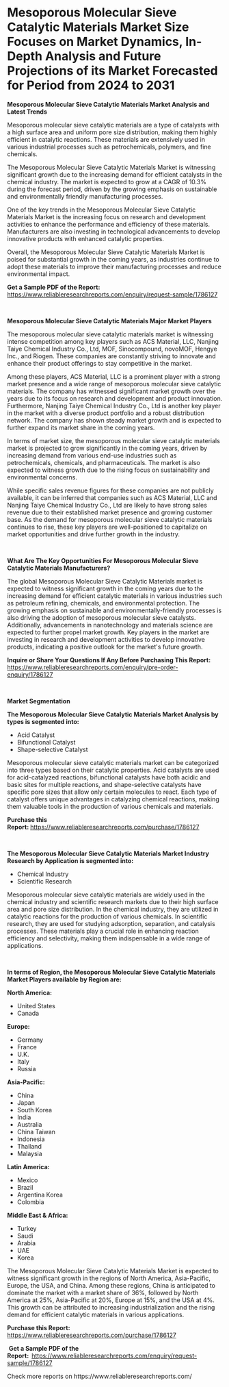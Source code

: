 <p><h1>Mesoporous Molecular Sieve Catalytic Materials Market Size Focuses on Market Dynamics, In-Depth Analysis and Future Projections of its Market Forecasted for Period from 2024 to 2031</h1></p><p><strong>Mesoporous Molecular Sieve Catalytic Materials Market Analysis and Latest Trends</strong></p>
<p><p>Mesoporous molecular sieve catalytic materials are a type of catalysts with a high surface area and uniform pore size distribution, making them highly efficient in catalytic reactions. These materials are extensively used in various industrial processes such as petrochemicals, polymers, and fine chemicals.</p><p>The Mesoporous Molecular Sieve Catalytic Materials Market is witnessing significant growth due to the increasing demand for efficient catalysts in the chemical industry. The market is expected to grow at a CAGR of 10.3% during the forecast period, driven by the growing emphasis on sustainable and environmentally friendly manufacturing processes.</p><p>One of the key trends in the Mesoporous Molecular Sieve Catalytic Materials Market is the increasing focus on research and development activities to enhance the performance and efficiency of these materials. Manufacturers are also investing in technological advancements to develop innovative products with enhanced catalytic properties.</p><p>Overall, the Mesoporous Molecular Sieve Catalytic Materials Market is poised for substantial growth in the coming years, as industries continue to adopt these materials to improve their manufacturing processes and reduce environmental impact.</p></p>
<p><strong>Get a Sample PDF of the Report:&nbsp;</strong> <a href="https://www.reliableresearchreports.com/enquiry/request-sample/1786127">https://www.reliableresearchreports.com/enquiry/request-sample/1786127</a></p>
<p>&nbsp;</p>
<p><strong>Mesoporous Molecular Sieve Catalytic Materials Major Market Players</strong></p>
<p><p>The mesoporous molecular sieve catalytic materials market is witnessing intense competition among key players such as ACS Material, LLC, Nanjing Taiye Chemical Industry Co., Ltd, MOF, Sinocompound, novoMOF, Hengye Inc., and Riogen. These companies are constantly striving to innovate and enhance their product offerings to stay competitive in the market.</p><p>Among these players, ACS Material, LLC is a prominent player with a strong market presence and a wide range of mesoporous molecular sieve catalytic materials. The company has witnessed significant market growth over the years due to its focus on research and development and product innovation. Furthermore, Nanjing Taiye Chemical Industry Co., Ltd is another key player in the market with a diverse product portfolio and a robust distribution network. The company has shown steady market growth and is expected to further expand its market share in the coming years.</p><p>In terms of market size, the mesoporous molecular sieve catalytic materials market is projected to grow significantly in the coming years, driven by increasing demand from various end-use industries such as petrochemicals, chemicals, and pharmaceuticals. The market is also expected to witness growth due to the rising focus on sustainability and environmental concerns.</p><p>While specific sales revenue figures for these companies are not publicly available, it can be inferred that companies such as ACS Material, LLC and Nanjing Taiye Chemical Industry Co., Ltd are likely to have strong sales revenue due to their established market presence and growing customer base. As the demand for mesoporous molecular sieve catalytic materials continues to rise, these key players are well-positioned to capitalize on market opportunities and drive further growth in the industry.</p></p>
<p>&nbsp;</p>
<p><strong>What Are The Key Opportunities For Mesoporous Molecular Sieve Catalytic Materials Manufacturers?</strong></p>
<p><p>The global Mesoporous Molecular Sieve Catalytic Materials market is expected to witness significant growth in the coming years due to the increasing demand for efficient catalytic materials in various industries such as petroleum refining, chemicals, and environmental protection. The growing emphasis on sustainable and environmentally-friendly processes is also driving the adoption of mesoporous molecular sieve catalysts. Additionally, advancements in nanotechnology and materials science are expected to further propel market growth. Key players in the market are investing in research and development activities to develop innovative products, indicating a positive outlook for the market's future growth.</p></p>
<p><strong>Inquire or Share Your Questions If Any Before Purchasing This Report:</strong> <a href="https://www.reliableresearchreports.com/enquiry/pre-order-enquiry/1786127">https://www.reliableresearchreports.com/enquiry/pre-order-enquiry/1786127</a></p>
<p>&nbsp;</p>
<p><strong>Market Segmentation</strong></p>
<p><strong>The Mesoporous Molecular Sieve Catalytic Materials Market Analysis by types is segmented into:</strong></p>
<p><ul><li>Acid Catalyst</li><li>Bifunctional Catalyst</li><li>Shape-selective Catalyst</li></ul></p>
<p><p>Mesoporous molecular sieve catalytic materials market can be categorized into three types based on their catalytic properties. Acid catalysts are used for acid-catalyzed reactions, bifunctional catalysts have both acidic and basic sites for multiple reactions, and shape-selective catalysts have specific pore sizes that allow only certain molecules to react. Each type of catalyst offers unique advantages in catalyzing chemical reactions, making them valuable tools in the production of various chemicals and materials.</p></p>
<p><strong>Purchase this Report:&nbsp;</strong><a href="https://www.reliableresearchreports.com/purchase/1786127">https://www.reliableresearchreports.com/purchase/1786127</a></p>
<p>&nbsp;</p>
<p><strong>The Mesoporous Molecular Sieve Catalytic Materials Market Industry Research by Application is segmented into:</strong></p>
<p><ul><li>Chemical Industry</li><li>Scientific Research</li></ul></p>
<p><p>Mesoporous molecular sieve catalytic materials are widely used in the chemical industry and scientific research markets due to their high surface area and pore size distribution. In the chemical industry, they are utilized in catalytic reactions for the production of various chemicals. In scientific research, they are used for studying adsorption, separation, and catalysis processes. These materials play a crucial role in enhancing reaction efficiency and selectivity, making them indispensable in a wide range of applications.</p></p>
<p>&nbsp;</p>
<p><strong>In terms of Region, the Mesoporous Molecular Sieve Catalytic Materials Market Players available by Region are:</strong></p>
<p>
    <p> <strong> North America: </strong>
        <ul>
            <li>United States</li>
            <li>Canada</li>
        </ul>
        </p> 
    <p> <strong> Europe: </strong>
        <ul>
            <li>Germany</li>
            <li>France</li>
            <li>U.K.</li>
            <li>Italy</li>
            <li>Russia</li>
        </ul>
        </p> 
    <p> <strong> Asia-Pacific: </strong>
        <ul>
            <li>China</li>
            <li>Japan</li>
            <li>South Korea</li>
            <li>India</li>
            <li>Australia</li>
            <li>China Taiwan</li>
            <li>Indonesia</li>
            <li>Thailand</li>
            <li>Malaysia</li>
        </ul>
        </p> 
    <p> <strong> Latin America: </strong>
        <ul>
            <li>Mexico</li>
            <li>Brazil</li>
            <li>Argentina Korea</li>
            <li>Colombia</li>
        </ul>
        </p> 
    <p> <strong> Middle East & Africa: </strong>
        <ul>
            <li>Turkey</li>
            <li>Saudi</li>
            <li>Arabia</li>
            <li>UAE</li>
            <li>Korea</li>
        </ul>
    </p>
    </p>
<p><p>The Mesoporous Molecular Sieve Catalytic Materials Market is expected to witness significant growth in the regions of North America, Asia-Pacific, Europe, the USA, and China. Among these regions, China is anticipated to dominate the market with a market share of 36%, followed by North America at 25%, Asia-Pacific at 20%, Europe at 15%, and the USA at 4%. This growth can be attributed to increasing industrialization and the rising demand for efficient catalytic materials in various applications.</p></p>
<p><strong>Purchase this Report: </strong><a href="https://www.reliableresearchreports.com/purchase/1786127">https://www.reliableresearchreports.com/purchase/1786127</a></p>
<p>&nbsp;<strong>Get a Sample PDF of the Report:&nbsp;&nbsp;</strong><a href="https://www.reliableresearchreports.com/enquiry/request-sample/1786127">https://www.reliableresearchreports.com/enquiry/request-sample/1786127</a></p>
<p><strong></strong></p>
<p>Check more reports on https://www.reliableresearchreports.com/</p>